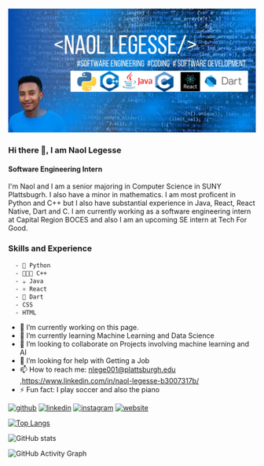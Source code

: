 ![Software Engineering Intern](https://github.com/Nlege001/Nlege001/blob/main/Naol%20Legesse.jpg)

### Hi there 👋, I am Naol Legesse
#### Software Engineering Intern


I'm Naol and I am a senior majoring in Computer Science in SUNY Plattsbugrh. I also have a minor in mathematics. I am most proficent in Python and C++ but I also have substantial experience in Java, React, React Native, Dart and C. I am currently working as a software engineering intern at Capital Region BOCES and also I am an upcoming SE intern at Tech For Good. 

### Skills and Experience
      - 🐍 Python
      - 👨‍👧‍👦 C++
      - ☕️ Java
      - ⚛️ React
      - 🎯 Dart
      - CSS
      - HTML


- 🔭 I’m currently working on this page. 
- 🌱 I’m currently learning Machine Learning and Data Science 
- 👯 I’m looking to collaborate on Projects involving machine learning and AI 
- 🤔 I’m looking for help with Getting a Job  
- 📫 How to reach me: nlege001@plattsburgh.edu ,https://www.linkedin.com/in/naol-legesse-b3007317b/ 
- ⚡ Fun fact: I play soccer and also the piano 


[<img src='https://cdn.jsdelivr.net/npm/simple-icons@3.0.1/icons/github.svg' alt='github' height='40'>](https://github.com/Nlege001)  [<img src='https://cdn.jsdelivr.net/npm/simple-icons@3.0.1/icons/linkedin.svg' alt='linkedin' height='40'>](hhttps://www.linkedin.com/in/naol-legesse-b3007317b/)  [<img src='https://cdn.jsdelivr.net/npm/simple-icons@3.0.1/icons/instagram.svg' alt='instagram' height='40'>](https://www.instagram.com/@dechassanaol/)  [<img src='https://cdn.jsdelivr.net/npm/simple-icons@3.0.1/icons/icloud.svg' alt='website' height='40'>](https://www.linkedin.com/in/naol-legesse-b3007317b/)  

[![Top Langs](https://github-readme-stats.vercel.app/api/top-langs/?username=Nlege001)](https://github.com/anuraghazra/github-readme-stats)

![GitHub stats](https://github-readme-stats.vercel.app/api?username=Nlege001&show_icons=true)  

![GitHub Activity Graph](https://activity-graph.herokuapp.com/graph?username=Nlege001)  


